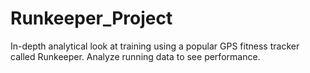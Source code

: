 # Runkeeper_Project

In-depth analytical look at training using a popular GPS fitness tracker called Runkeeper. Analyze running data to see performance.

